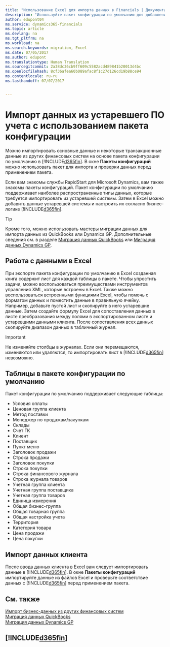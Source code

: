 ```yaml
---
title: "Использование Excel для импорта данных в Financials | Документы Майкрософт"
description: "Используйте пакет конфигурации по умолчанию для добавления данных в Excel и импорта данных обратно в Dynamics 365 for Financials."
author: edupont04
ms.service: dynamics365-financials
ms.topic: article
ms.devlang: na
ms.tgt_pltfrm: na
ms.workload: na
ms.search.keywords: migration, Excel
ms.date: 07/05/2017
ms.author: edupont
ms.translationtype: Human Translation
ms.sourcegitcommit: 2a38dc36cb9ff609c5582acd489841b20013d4bc
ms.openlocfilehash: 8cf36afea60b089afac8f1c27d126cd19b88ce94
ms.contentlocale: ru-ru
ms.lasthandoff: 07/07/2017


---
```

# <a name="importing-data-from-legacy-accounting-software-using-a-configuration-package"></a>Импорт данных из устаревшего ПО учета с использованием пакета конфигурации
Можно импортировать основные данные и некоторые транзакционные данные из других финансовых систем на основе пакета конфигурации по умолчанию в [!INCLUDE[d365fin](includes/d365fin_md.md)]. В окне **Пакеты конфигураций** можно использовать пакет для импорта и проверки данных перед применением пакета.  

Если вам знакомы службы RapidStart для Microsoft Dynamics, вам также знакомы пакеты конфигураций. Пакет конфигурации по умолчанию поддерживает наиболее распространенные типы данных, которые требуется импортировать из устаревшей системы. Затем в Excel можно добавить данные устаревшей системы и настроить их согласно бизнес-логике [!INCLUDE[d365fin](includes/d365fin_md.md)].  

> [!TIP]  
>   Кроме того, можно использовать мастеры миграции данных для импорта данных из QuickBooks или Dynamics GP. Дополнительные сведения см. в разделе [Миграция данных QuickBooks](ui-extensions-quickbooks-data-migration.md) или [Миграция данных Dynamics GP](ui-extensions-dynamicsgp-data-migration.md).  

## <a name="working-with-data-in-excel"></a>Работа с данными в Excel
При экспорте пакета конфигурации по умолчанию в Excel созданная книга содержит лист для каждой таблицы в пакете. Чтобы упростить задачи, можно воспользоваться преимуществами инструментов управления XML, которые встроены в Excel. Также можно воспользоваться встроенными функциями Excel, чтобы помочь с форматом данных и поместить данные в правильную ячейку. Например, добавьте пустой лист и скопируйте в него устаревшие данные. Затем создайте формулу Excel для сопоставления данных в листе преобразования между полями в экспортированном листе и устаревшими данными клиента. После сопоставления всех данных скопируйте диапазон данных в табличный журнал.  

> [!IMPORTANT]  
>  Не изменяйте столбцы в журналах. Если они перемещаются, изменяются или удаляются, то импортировать лист в [!INCLUDE[d365fin](includes/d365fin_md.md)] невозможно.

## <a name="tables-in-the-default-configuration-package"></a>Таблицы в пакете конфигурации по умолчанию
Пакет конфигурации по умолчанию поддерживает следующие таблицы:

-   Условия оплаты
-   Ценовая группа клиента
-   Метод поставки
-   Менеджер по продажам/закупкам
-   Склады
-   Счет ГК
-   Клиент
-   Поставщик
-   Пункт меню
-   Заголовок продажи
-   Строка продажи
-   Заголовок покупки
-   Строка покупки
-   Строка финансового журнала
-   Строка журнала товаров
-   Учетная группа клиента
-   Учетная группа поставщика
-   Учетная группа товаров
-   Единица измерения
-   Общая бизнес-группа
-   Общая товарная группа
-   Общая настройка учета
-   Территория
-   Категория товара
-   Цена продажи
-   Цена покупки

## <a name="importing-customer-data"></a>Импорт данных клиента
После ввода данных клиента в Excel вам следует импортировать данные в [!INCLUDE[d365fin](includes/d365fin_md.md)]. В окне **Пакеты конфигураций** импортируйте данные из файлов Excel и проверьте соответствие данных с [!INCLUDE[d365fin](includes/d365fin_md.md)] перед применением пакета.

## <a name="see-also"></a>См. также
[Импорт бизнес-данных из других финансовых систем](upload-data.md)  
[Миграция данных QuickBooks](ui-extensions-quickbooks-data-migration.md)  
[Миграция данных Dynamics GP](ui-extensions-dynamicsgp-data-migration.md)  

## [!INCLUDE[d365fin](includes/free_trial_md.md)]

